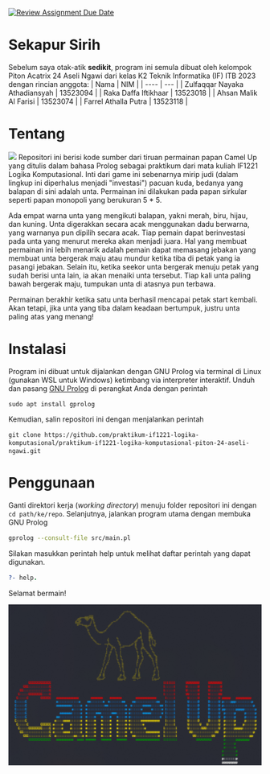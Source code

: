 [![Review Assignment Due Date](https://classroom.github.com/assets/deadline-readme-button-22041afd0340ce965d47ae6ef1cefeee28c7c493a6346c4f15d667ab976d596c.svg)](https://classroom.github.com/a/U1aIlUUU)
# Sekapur Sirih
Sebelum saya otak-atik **sedikit**, program ini semula dibuat oleh kelompok Piton Acatrix 24 Aseli Ngawi dari kelas K2 Teknik Informatika (IF) ITB 2023 dengan rincian anggota:
| Nama | NIM |
| ---- | --- |
| Zulfaqqar Nayaka Athadiansyah | 13523094 |
| Raka Daffa Iftikhaar | 13523018 |
| Ahsan Malik Al Farisi | 13523074 | 
| Farrel Athalla Putra | 13523118 |

# Tentang
![](https://m.media-amazon.com/images/I/81ZBWwOQHkL.jpg)
Repositori ini berisi kode sumber dari tiruan permainan papan Camel Up yang ditulis dalam bahasa Prolog sebagai praktikum dari mata kuliah IF1221 Logika Komputasional. Inti dari game ini sebenarnya mirip judi (dalam lingkup ini diperhalus menjadi "investasi") pacuan kuda, bedanya yang balapan di sini adalah unta. Permainan ini dilakukan pada papan sirkular seperti papan monopoli yang berukuran 5 * 5.

Ada empat warna unta yang mengikuti balapan, yakni merah, biru, hijau, dan kuning. Unta digerakkan secara acak menggunakan dadu berwarna, yang warnanya pun dipilih secara acak. Tiap pemain dapat berinvestasi pada unta yang menurut mereka akan menjadi juara. Hal yang membuat permainan ini lebih menarik adalah pemain dapat memasang jebakan yang membuat unta bergerak maju atau mundur ketika tiba di petak yang ia pasangi jebakan. Selain itu, ketika seekor unta bergerak menuju petak yang sudah berisi unta lain, ia akan menaiki unta tersebut. Tiap kali unta paling bawah bergerak maju, tumpukan unta di atasnya pun terbawa. 

Permainan berakhir ketika satu unta berhasil mencapai petak start kembali. Akan tetapi, jika unta yang tiba dalam keadaan bertumpuk, justru unta paling atas yang menang!

# Instalasi
Program ini dibuat untuk dijalankan dengan GNU Prolog via terminal di Linux (gunakan WSL untuk Windows) ketimbang via interpreter interaktif. Unduh dan pasang [GNU Prolog](http://www.gprolog.org) di perangkat Anda dengan perintah
```
sudo apt install gprolog
```

Kemudian, salin repositori ini dengan menjalankan perintah
```
git clone https://github.com/praktikum-if1221-logika-komputasional/praktikum-if1221-logika-komputasional-piton-24-aseli-ngawi.git
```

# Penggunaan

Ganti direktori kerja (_working directory_) menuju folder repositori ini dengan `cd path/ke/repo`. Selanjutnya, jalankan program utama dengan membuka GNU Prolog
```bash
gprolog --consult-file src/main.pl
```

Silakan masukkan perintah help untuk melihat daftar perintah yang dapat digunakan. 

```prolog
?- help.
```

Selamat bermain!

![tada!](image.png)
